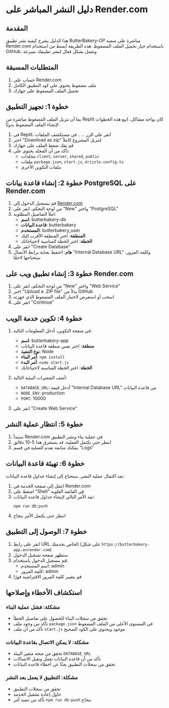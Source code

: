 # دليل النشر المباشر على Render.com

## المقدمة

هذا الدليل يشرح كيفية نشر تطبيق ButterBakery-OP مباشرة على منصة Render.com باستخدام خيار تحميل الملف المضغوط. هذه الطريقة أبسط من استخدام GitHub، وتعمل بشكل فعال لنشر تطبيقك بسرعة.

## المتطلبات المسبقة

1. حساب على Render.com
2. ملف مضغوط يحتوي على كود التطبيق الكامل
3. تحميل الملف المضغوط على جهازك

## خطوة 1: تجهيز التطبيق

بما أن تنزيل الملف المضغوط مباشرة من Replit كان يواجه مشاكل، اتبع هذه الخطوات لإنشاء الملف المضغوط يدويًا:

1. في Replit، انقر على الزر `...` في مستكشف الملفات
2. اختر "Download as zip" لتنزيل المشروع كاملاً
3. قم بفك ضغط الملف على جهازك
4. تأكد من أن المجلد يحتوي على:
   - مجلدات `client`, `server`, `shared`, `public`
   - ملفات `package.json`, `start.js`, `drizzle.config.ts`
   - ملفات التكوين الأخرى

## خطوة 2: إنشاء قاعدة بيانات PostgreSQL على Render.com

1. قم بتسجيل الدخول إلى [Render.com](https://render.com/)
2. من لوحة التحكم، انقر على "New" واختر "PostgreSQL"
3. املأ التفاصيل المطلوبة:
   - **اسم**: butterbakery-db
   - **قاعدة البيانات**: butterbakery
   - **المستخدم**: butterbakery_user
   - **المنطقة**: اختر المنطقة الأقرب إليك
   - **الخطة**: اختر الخطة المناسبة لاحتياجاتك
4. انقر على "Create Database"
5. **هام**: احتفظ بعناية برابط الاتصال "Internal Database URL" وكلمة المرور، ستحتاجها لاحقًا

## خطوة 3: إنشاء تطبيق ويب على Render.com

1. من لوحة التحكم، انقر على "New" واختر "Web Service"
2. اختر "Upload a .ZIP file" بدلاً من GitHub
3. اسحب أو استعرض لاختيار الملف المضغوط الذي جهزته
4. انقر على "Continue"

## خطوة 4: تكوين خدمة الويب

1. في صفحة التكوين، أدخل المعلومات التالية:
   - **اسم**: butterbakery-app
   - **منطقة**: اختر نفس منطقة قاعدة البيانات
   - **نوع التنفيذ**: Node
   - **أمر البناء**: `npm install`
   - **أمر البدء**: `node start.js`
   - **الخطة**: اختر الخطة المناسبة لاحتياجاتك

2. أضف المتغيرات البيئية التالية:
   - `DATABASE_URL`: أدخل قيمة "Internal Database URL" من قاعدة البيانات
   - `NODE_ENV`: production
   - `PORT`: 10000

3. انقر على "Create Web Service"

## خطوة 5: انتظار عملية النشر

1. ستبدأ Render.com في عملية بناء ونشر التطبيق
2. انتظر حتى تكتمل العملية، قد يستغرق هذا 5-10 دقائق
3. يمكنك متابعة تقدم العملية في قسم "Logs"

## خطوة 6: تهيئة قاعدة البيانات

بعد اكتمال عملية النشر، ستحتاج إلى إنشاء جداول قاعدة البيانات:

1. انتقل إلى صفحة الخدمة في Render.com
2. اضغط على "Shell" في القائمة العلوية
3. نفذ الأمر التالي لإنشاء جداول قاعدة البيانات:
   ```
   npm run db:push
   ```
4. انتظر حتى يكتمل الأمر بنجاح

## خطوة 7: الوصول إلى التطبيق

1. انقر على رابط URL الخاص بخدمتك (على شكل `https://butterbakery-app.onrender.com`)
2. ستظهر صفحة تسجيل الدخول
3. قم بتسجيل الدخول باستخدام:
   - اسم المستخدم: admin
   - كلمة المرور: admin
4. قم بتغيير كلمة المرور الافتراضية فورًا

## استكشاف الأخطاء وإصلاحها

### مشكلة: فشل عملية البناء
- تحقق من سجلات البناء للحصول على تفاصيل الخطأ
- تأكد من وجود ملف `package.json` في المستوى الأعلى من الملف المضغوط
- تأكد من أن ملف `start.js` موجود ويحتوي على الكود الصحيح

### مشكلة: لا يمكن الاتصال بقاعدة البيانات
- تحقق من صحة متغير البيئة `DATABASE_URL`
- تأكد من أن قاعدة البيانات تعمل وتقبل الاتصالات
- تحقق من سجلات التطبيق بحثًا عن أخطاء قاعدة البيانات

### مشكلة: التطبيق لا يعمل بعد النشر
- تحقق من سجلات التطبيق
- حاول إعادة تشغيل الخدمة
- تأكد من تنفيذ أمر `npm run db:push` بنجاح